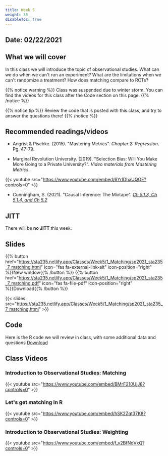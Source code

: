 ```yaml
---
title: Week 5
weight: 35
disableToc: true
---
```


## Date: 02/22/2021

## What we will cover

In this class we will introduce the topic of observational studies. What can we do when we can't run an experiment? What are the limitations when we can't randomize a treatment? How does matching compare to RCTs?  

{{% notice warning %}}
Class was suspended due to winter storm. You can find the videos for this class after the Code section on this page.
{{% /notice %}}

{{% notice tip %}}
Review the code that is posted with this class, and try to answer the questions there!
{{% /notice %}}

## Recommended readings/videos

- Angrist & Pischke. (2015). "Mastering Metrics". *Chapter 2: Regression*. Pg. 47-79. 

- Marginal Revolution University. (2019). "Selection Bias: Will You Make More Going to a Private University?". *Video materials from Mastering Metrics*.

{{< youtube src="https://www.youtube.com/embed/6YrIDhaUQOE?controls=0" >}}

- Cunningham, S. (2021). "Causal Inference: The Mixtape". [*Ch 5.1.3, Ch 5.1.4, and Ch 5.2*](https://mixtape.scunning.com/matching-and-subclassification.html#subclassification-exercise-titanic-mathrmdata-set)


## JITT

There will be **no JITT** this week.

## Slides

{{% button href="https://sta235.netlify.app/Classes/Week5/1_Matching/sp2021_sta235_7_matching.html" icon="fas fa-external-link-alt" icon-position="right" %}}New window{{% /button %}} {{% button href="https://sta235.netlify.app/Classes/Week5/1_Matching/sp2021_sta235_7_matching.pdf" icon="fas fa-file-pdf" icon-position="right" %}}Download{{% /button %}} 

{{< slides src="https://sta235.netlify.app/Classes/Week5/1_Matching/sp2021_sta235_7_matching.html" >}}

## Code

Here is the R code we will review in class, with some additional data and questions <a onclick="ga('send', 'event', 'External-Link','click','code5','0','Link');" href="https://raw.githubusercontent.com/maibennett/sta235/main/exampleSite/content/Classes/Week5/code/sp2021_sta235_7_matching.R" target="_blank" class="btn btn-default">Download<i class="fas fa-code"></i></a>

## Class Videos

### Introduction to Observational Studies: Matching

{{< youtube src="https://www.youtube.com/embed/BMrF210UjJ8?controls=0" >}}

### Let's get matching in R

{{< youtube src="https://www.youtube.com/embed/hSK2Zqt37K8?controls=0" >}}

### Introduction to Observational Studies: Weighting

{{< youtube src="https://www.youtube.com/embed/f_v2BfNdVxQ?controls=0" >}}

